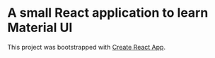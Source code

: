 # A small React application to learn Material UI

This project was bootstrapped with [Create React App](https://github.com/facebook/create-react-app).
